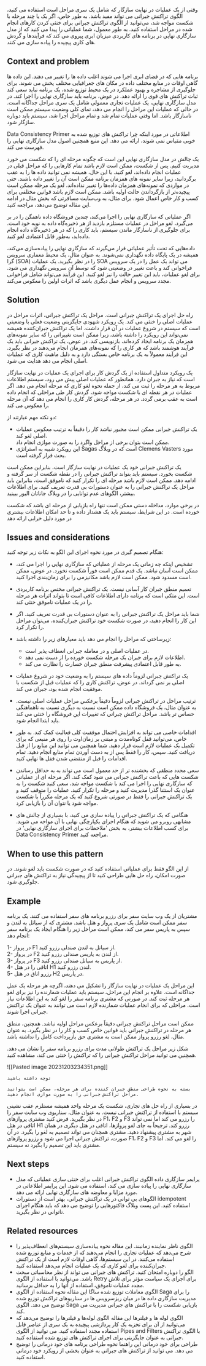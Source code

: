 
وقتی از یک عملیات در نهایت سازگار که شامل یک سری مراحل است استفاده می کنید، الگوی تراکنش جبرانی می تواند مفید باشد. به طور خاص، اگر یک یا چند مرحله با شکست مواجه شد، می‌توانید از الگوی تراکنش جبرانی برای خنثی کردن کارهای انجام شده در مراحل استفاده کنید. به طور معمول، شما عملیاتی را پیدا می کنید که از مدل سازگاری نهایی در برنامه های کاربردی میزبان ابری پیروی می کند که فرآیندها و گردش های کاری پیچیده را پیاده سازی می کنند.

## Context and problem

برنامه هایی که در فضای ابری اجرا می شوند اغلب داده ها را تغییر می دهند. این داده ها گاهی اوقات در منابع مختلف داده در مکان های جغرافیایی مختلف پخش می شوند. برای جلوگیری از مشاجره و بهبود عملکرد در یک محیط توزیع شده، یک برنامه نباید سعی کند ثبات تراکنش های قوی را ارائه دهد. در عوض، برنامه باید سازگاری نهایی را اجرا کند. در مدل سازگاری نهایی، یک عملیات تجاری معمولی شامل یک سری مراحل جداگانه است. در حالی که عملیات این مراحل را انجام می دهد، نمای کلی وضعیت سیستم ممکن است ناسازگار باشد. اما وقتی عملیات تمام شد و تمام مراحل اجرا شد، سیستم باید دوباره سازگار شود.  
  
Data Consistency Primer اطلاعاتی در مورد اینکه چرا تراکنش های توزیع شده به خوبی مقیاس نمی شوند، ارائه می دهد. این منبع همچنین اصول مدل سازگاری نهایی را فهرست می کند.  
  
یک چالش در مدل سازگاری نهایی این است که چگونه مرحله ای را که شکست می خورد مدیریت کنیم. پس از شکست، ممکن است لازم باشد تمام کارهایی را که مراحل قبلی در عملیات انجام داده‌اند، لغو کنید. با این حال، همیشه نمی توانید داده ها را به عقب برگردانید، زیرا سایر نمونه های همزمان برنامه ممکن است آن را تغییر داده باشند. حتی در مواردی که نمونه‌های همزمان داده‌ها را تغییر نداده‌اند، لغو یک مرحله ممکن است پیچیده‌تر از بازگرداندن حالت اولیه باشد. ممکن است لازم باشد قوانین مختلفی برای کسب و کار خاص اعمال شود. برای مثال، به وب‌سایت مسافرتی که بخش مثال در ادامه این مقاله توضیح می‌دهد، مراجعه کنید.  
  
اگر عملیاتی که سازگاری نهایی را اجرا می‌کند، چندین فروشگاه داده ناهمگن را در بر می‌گیرد، لغو مراحل در عملیات مستلزم بازدید از هر ذخیره‌گاه داده به نوبه خود است. برای جلوگیری از ناسازگار ماندن سیستم، باید کاری را که در هر ذخیره‌گاه داده انجام داده‌اید، به‌طور قابل اعتمادی لغو کنید.  
  
داده‌هایی که تحت تأثیر عملیاتی قرار می‌گیرند که سازگاری نهایی را پیاده‌سازی می‌کند، همیشه در یک پایگاه داده نگهداری نمی‌شوند. به عنوان مثال، یک محیط معماری سرویس گرا (SOA) را در نظر بگیرید. یک عملیات SOA می تواند یک عمل را در یک سرویس فراخوانی کند و باعث تغییر در وضعیتی شود که توسط آن سرویس نگهداری می شود. برای لغو عملیات، باید این تغییر حالت را نیز لغو کنید. این فرآیند می‌تواند شامل فراخوانی مجدد سرویس و انجام عمل دیگری باشد که اثرات اولین را معکوس می‌کند.

## Solution

راه حل اجرای یک تراکنش جبرانی است. مراحل یک تراکنش جبرانی، اثرات مراحل در عملیات اصلی را خنثی می کند. یک رویکرد شهودی جایگزینی وضعیت فعلی با وضعیتی است که سیستم در شروع عملیات در آن قرار داشت. اما یک تراکنش جبران‌کننده همیشه نمی‌تواند این رویکرد را داشته باشد، زیرا ممکن است تغییراتی را که سایر نمونه‌های همزمان یک برنامه ایجاد کرده‌اند، بازنویسی کند. در عوض، یک تراکنش جبرانی باید یک فرآیند هوشمند باشد که هر کاری را که نمونه‌های همزمان انجام می‌دهند در نظر بگیرد. این فرآیند معمولاً به یک برنامه خاص بستگی دارد و به دلیل ماهیت کاری که عملیات اصلی انجام می دهد هدایت می شود.  
  
یک رویکرد متداول استفاده از یک گردش کار برای اجرای یک عملیات در نهایت سازگار است که نیاز به جبران دارد. همانطور که عملیات اصلی پیش می رود، سیستم اطلاعات مربوط به هر مرحله را ثبت می کند، از جمله نحوه لغو کاری که مرحله انجام می دهد. اگر عملیات در هر نقطه ای با شکست مواجه شود، گردش کار طی مراحلی که انجام داده است به عقب برمی گردد. در هر مرحله، گردش کار کاری را انجام می دهد که آن مرحله را معکوس می کند.

دو نکته مهم عبارتند از:  
  
* یک تراکنش جبرانی ممکن است مجبور نباشد کار را دقیقاً به ترتیب معکوس عملیات اصلی لغو کند.  
ممکن است بتوان برخی از مراحل واگرد را به صورت موازی انجام داد.  
* این رویکرد شبیه به استراتژی Sagas است که در وبلاگ Clemens Vasters مورد بحث قرار گرفته است.  
  
یک تراکنش جبرانی خود یک عملیات در نهایت سازگار است، بنابراین ممکن است شکست بخورد. سیستم باید بتواند تراکنش جبرانی را در نقطه شکست از سر گرفته و ادامه دهد. ممکن است لازم باشد مرحله ای را تکرار کنید که ناموفق است، بنابراین باید مراحل یک تراکنش جبرانی را به عنوان دستورات بی قدرت تعریف کنید. برای اطلاعات بیشتر، الگوهای عدم توانایی را در وبلاگ جاناتان الیور ببینید.  
  
در برخی موارد، مداخله دستی ممکن است تنها راه بازیابی از مرحله ای باشد که شکست خورده است. در این شرایط، سیستم باید یک هشدار داده و تا حد امکان اطلاعات بیشتری در مورد دلیل خرابی ارائه دهد

## Issues and considerations

هنگام تصمیم گیری در مورد نحوه اجرای این الگو به نکات زیر توجه کنید:  
  
* تشخیص اینکه چه زمانی یک مرحله از عملیاتی که سازگاری نهایی را اجرا می کند، ممکن است آسان نباشد. یک قدم ممکن است فوراً شکست نخورد. در عوض، ممکن است مسدود شود. ممکن است لازم باشد مکانیزمی را برای زمان‌بندی اجرا کنید.  
  
* تعمیم منطق جبران کار آسانی نیست. یک تراکنش جبرانی مختص برنامه کاربردی است. این متکی است که برنامه دارای اطلاعات کافی است تا بتواند اثرات هر مرحله را در یک عملیات ناموفق خنثی کند.  
  
* شما باید مراحل یک تراکنش جبرانی را به عنوان دستورات بی قدرت تعریف کنید. اگر این کار را انجام دهید، در صورت شکست خود تراکنش جبران‌کننده، می‌توان مراحل را تکرار کرد.  
  
* زیرساختی که مراحل را انجام می دهد باید معیارهای زیر را داشته باشد:  
  
	- در عملیات اصلی و در معامله جبرانی انعطاف پذیر است.  
	- اطلاعات لازم برای جبران یک مرحله شکست خورده را از دست نمی دهد.  
	- به طور قابل اعتمادی پیشرفت منطق جبران خسارت را نظارت می کند.  

* یک تراکنش جبرانی لزوماً داده های سیستم را به وضعیت خود در شروع عملیات اصلی بر نمی گرداند. در عوض، تراکنش کاری را که عملیات قبل از شکست با موفقیت انجام شده بود، جبران می کند.  
  
* ترتیب مراحل در تراکنش جبرانی لزوماً دقیقاً برعکس مراحل عملیات اصلی نیست. به عنوان مثال، یک فروشگاه داده ممکن است نسبت به دیگری نسبت به ناهماهنگی حساس تر باشد. مراحل تراکنش جبرانی که تغییرات این فروشگاه را خنثی می کند باید ابتدا انجام شود.  
  
* اقدامات خاصی می تواند به افزایش احتمال موفقیت کلی فعالیت کمک کند. به طور خاص، می‌توانید قفل کوتاه‌مدت و مبتنی بر زمان‌اوت را روی هر منبعی که برای تکمیل یک عملیات لازم است قرار دهید. شما همچنین می توانید این منابع را از قبل دریافت کنید. سپس، کار را فقط پس از به دست آوردن تمام منابع انجام دهید. تمام اقدامات را قبل از منقضی شدن قفل ها نهایی کنید.  
  
* سعی مجدد منطقی که بخشنده تر از حد معمول است می تواند به به حداقل رساندن شکست هایی که باعث تراکنش جبرانی می شود کمک کند. اگر مرحله ای از عملیاتی که سازگاری نهایی را اجرا می کند با شکست مواجه شد، سعی کنید شکست را به عنوان یک استثنا گذرا مدیریت کنید و مرحله را تکرار کنید. عملیات را متوقف کنید و یک تراکنش جبرانی را فقط در صورتی شروع کنید که یک مرحله مکرراً با شکست مواجه شود یا نتوان آن را بازیابی کرد.  
  
* هنگامی که یک تراکنش جبرانی را پیاده سازی می کنید، با بسیاری از چالش های مشابهی روبرو می شوید که هنگام اجرای یکپارچگی نهایی با آن مواجه می شوید. برای کسب اطلاعات بیشتر، به بخش 'ملاحظات برای اجرای سازگاری نهایی' در Data Consistency Primer مراجعه کنید.

## When to use this pattern


از این الگو فقط برای عملیاتی استفاده کنید که در صورت شکست باید لغو شوند. در صورت امکان، راه حل هایی طراحی کنید تا از پیچیدگی نیاز به تراکنش های جبرانی جلوگیری شود.

## Example

مشتریان از یک وب سایت سفر برای رزرو برنامه های سفر استفاده می کنند. یک برنامه سفر ممکن است شامل یک سری پرواز و هتل باشد. مشتری که از سیاتل به لندن و سپس به پاریس سفر می کند، ممکن است مراحل زیر را هنگام ایجاد یک برنامه سفر انجام دهد:

1- در پرواز F1 از سیاتل به لندن صندلی رزرو کنید.  
2- در پرواز F2 از لندن به پاریس صندلی رزرو کنید.  
3- در پرواز F3 از پاریس به سیاتل صندلی رزرو کنید.  
4- اتاقی را در هتل H1 لندن رزرو کنید.  
5- رزرو اتاق در هتل H2 در پاریس.

این مراحل یک عملیات در نهایت سازگار را تشکیل می دهند، اگرچه هر مرحله یک عمل جداگانه است. علاوه بر انجام این مراحل، سیستم باید عملیات شمارنده را نیز برای لغو هر مرحله ثبت کند. در صورتی که مشتری برنامه سفر را لغو کند به این اطلاعات نیاز است. مراحلی که برای انجام عملیات شمارنده لازم است می توانند به عنوان یک تراکنش جبرانی اجرا شوند.  
  
ممکن است مراحل تراکنش جبرانی دقیقاً برعکس مراحل اولیه نباشد. همچنین، منطق هر مرحله در تراکنش جبرانی باید قوانین خاص کسب و کار را در نظر بگیرد. به عنوان مثال، لغو رزرو پرواز ممکن است به مشتری حق بازپرداخت کامل را نداشته باشد.  
  
شکل زیر مراحل یک تراکنش طولانی مدت برای رزرو برنامه سفر را نشان می دهد. همچنین می توانید مراحل تراکنش جبرانی را که تراکنش را خنثی می کند، مشاهده کنید.

![[Pasted image 20231203234351.png]]

```
توجه داشته باشید  
  
بسته به نحوه طراحی منطق جبران کننده برای هر مرحله، ممکن است بتوانید مراحل تراکنش جبرانی را به صورت موازی انجام دهید.

```

در بسیاری از راه حل های تجاری، شکست یک مرحله واحد همیشه مستلزم عقب نشینی سیستم با استفاده از تراکنش جبرانی نیست. به عنوان مثال، سناریوی وب سایت سفر را در نظر بگیرید. فرض کنید مشتری پروازهای F1، F2 و F3 را رزرو می کند اما نمی تواند اتاقی در هتل H1 رزرو کند. ترجیحاً به جای لغو پروازها، اتاقی در هتل دیگری در همان شهر به مشتری پیشنهاد دهید. مشتری همچنان می تواند تصمیم به لغو را بگیرد. در آن صورت، تراکنش جبرانی اجرا می شود و رزرو پروازهای F1، F2 و F3 را لغو می کند. اما مشتری باید این تصمیم را بگیرد نه سیستم.

## Next steps

* پرایمر سازگاری داده الگوی تراکنش جبرانی اغلب برای خنثی سازی عملیاتی که مدل سازگاری نهایی را پیاده سازی می کند، استفاده می شود. این پرایمر اطلاعاتی در مورد مزایا و معاوضه های سازگاری نهایی ارائه می دهد.  
* الگوهای بی توانی در یک تراکنش جبرانی، بهتر است از دستورات idempotent استفاده کنید. این پست وبلاگ فاکتورهایی را توضیح می دهد که باید هنگام اجرای ناتوانی در نظر بگیرید.

## Related resources

* الگوی ناظر نماینده زمانبند. این مقاله نحوه پیاده‌سازی سیستم‌های انعطاف‌پذیر را شرح می‌دهد که عملیات تجاری را انجام می‌دهند که از خدمات و منابع توزیع شده استفاده می‌کنند. در این سیستم‌ها، گاهی اوقات لازم است از یک تراکنش جبران‌کننده برای لغو کاری که یک عملیات انجام می‌دهد استفاده کنید.  
* الگو را دوباره امتحان کنید. تراکنش های جبرانی می تواند از نظر محاسباتی سخت باشد. می‌توانید با استفاده از الگوی Retry برای اجرای یک سیاست مؤثر برای تلاش مجدد عملیات ناموفق، استفاده از آنها را به حداقل برسانید.  
* الگوی معاملات توزیع شده ساگا این مقاله نحوه استفاده از الگوی Saga را برای مدیریت سازگاری داده ها در میان ریزسرویس ها در سناریوهای تراکنش توزیع شده توضیح می دهد. الگوی Saga بازیابی شکست را با تراکنش های جبرانی مدیریت می کند.  
* الگوی لوله ها و فیلترها این مقاله الگوی لوله‌ها و فیلترها را توضیح می‌دهد که می‌توانید از آن برای تجزیه یک کار پردازشی پیچیده به یک سری از عناصر قابل استفاده مجدد استفاده کنید. می توانید از الگوی Pipes and Filters با الگوی تراکنش جبرانی به عنوان جایگزینی برای اجرای تراکنش های توزیع شده استفاده کنید.  
* طراحی برای خود درمانی این راهنما نحوه طراحی برنامه های خود درمانی را توضیح می دهد. می توانید از تراکنش های جبرانی به عنوان بخشی از رویکرد خود درمانی استفاده کنید.